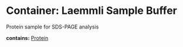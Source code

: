 # Container: Laemmli Sample Buffer

Protein sample for SDS-PAGE analysis

  **contains:** <a href='#' onclick='easy_select("Sample Types", "Protein")'>Protein</a>

